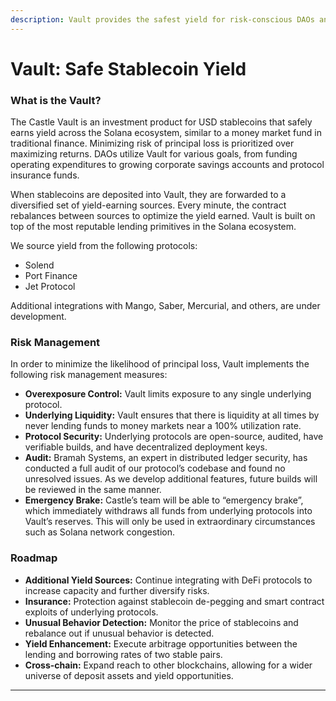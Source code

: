 ```yaml
---
description: Vault provides the safest yield for risk-conscious DAOs and their communities.
---
```


# Vault: Safe Stablecoin Yield

### What is the Vault?

The Castle Vault is an investment product for USD stablecoins that safely earns yield across the Solana ecosystem, similar to a money market fund in traditional finance. Minimizing risk of principal loss is prioritized over maximizing returns. DAOs utilize Vault for various goals, from funding operating expenditures to growing corporate savings accounts and protocol insurance funds.&#x20;

When stablecoins are deposited into Vault, they are forwarded to a diversified set of yield-earning sources. Every minute, the contract rebalances between sources to optimize the yield earned. Vault is built on top of the most reputable lending primitives in the Solana ecosystem.&#x20;

We source yield from the following protocols:&#x20;

* Solend&#x20;
* Port Finance&#x20;
* Jet Protocol&#x20;

Additional integrations with Mango, Saber, Mercurial, and others, are under development.

### Risk Management

In order to minimize the likelihood of principal loss, Vault implements the following risk management measures:

* **Overexposure Control:** Vault limits exposure to any single underlying protocol.
* **Underlying Liquidity:** Vault ensures that there is liquidity at all times by never lending funds to money markets near a 100% utilization rate.
* **Protocol Security:** Underlying protocols are open-source, audited, have verifiable builds, and have decentralized deployment keys.
* **Audit:** Bramah Systems, an expert in distributed ledger security, has conducted a full audit of our protocol’s codebase and found no unresolved issues. As we develop additional features, future builds will be reviewed in the same manner.
* **Emergency Brake:** Castle’s team will be able to “emergency brake”, which immediately withdraws all funds from underlying protocols into Vault’s reserves. This will only be used in extraordinary circumstances such as Solana network congestion.

### Roadmap

* **Additional Yield Sources:** Continue integrating with DeFi protocols to increase capacity and further diversify risks.
* **Insurance:** Protection against stablecoin de-pegging and smart contract exploits of underlying protocols.
* **Unusual Behavior Detection:** Monitor the price of stablecoins and rebalance out if unusual behavior is detected.
* **Yield Enhancement:** Execute arbitrage opportunities between the lending and borrowing rates of two stable pairs.
* **Cross-chain:** Expand reach to other blockchains, allowing for a wider universe of deposit assets and yield opportunities.

****
